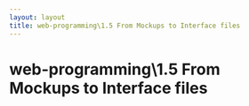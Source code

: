 ```yaml
---
layout: layout
title: web-programming\1.5 From Mockups to Interface files
---
```


# web-programming\1.5 From Mockups to Interface files

